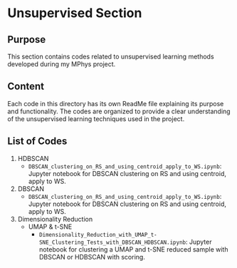 # Unsupervised Section

## Purpose

This section contains codes related to unsupervised learning methods developed during my MPhys project. 

## Content

Each code in this directory has its own ReadMe file explaining its purpose and functionality. The codes are organized to provide a clear understanding of the unsupervised learning techniques used in the project.

## List of Codes

1. HDBSCAN
   - `DBSCAN_clustering_on_RS_and_using_centroid_apply_to_WS.ipynb`: Jupyter notebook for DBSCAN clustering on RS and using centroid, apply to WS.
2. DBSCAN
   - `DBSCAN_clustering_on_RS_and_using_centroid_apply_to_WS.ipynb`: Jupyter notebook for DBSCAN clustering on RS and using centroid, apply to WS.
3. Dimensionality Reduction
   - UMAP & t-SNE
     - `Dimensionality_Reduction_with_UMAP_t-SNE_Clustering_Tests_with_DBSCAN_HDBSCAN.ipynb`: Jupyter notebook for clustering a UMAP and t-SNE reduced sample with DBSCAN or HDBSCAN with scoring.
